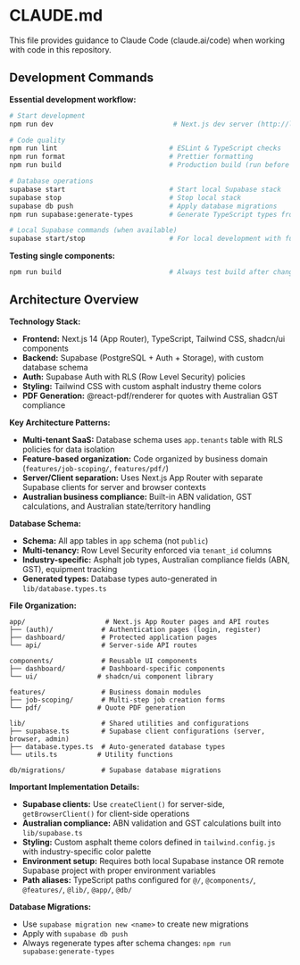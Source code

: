 # CLAUDE.md

This file provides guidance to Claude Code (claude.ai/code) when working with code in this repository.

## Development Commands

**Essential development workflow:**
```bash
# Start development
npm run dev                              # Next.js dev server (http://localhost:3000)

# Code quality
npm run lint                            # ESLint & TypeScript checks
npm run format                          # Prettier formatting
npm run build                           # Production build (run before deployment)

# Database operations
supabase start                          # Start local Supabase stack
supabase stop                           # Stop local stack
supabase db push                        # Apply database migrations
npm run supabase:generate-types         # Generate TypeScript types from database schema

# Local Supabase commands (when available)
supabase start/stop                     # For local development with full Supabase stack
```

**Testing single components:**
```bash
npm run build                           # Always test build after changes
```

## Architecture Overview

**Technology Stack:**
- **Frontend:** Next.js 14 (App Router), TypeScript, Tailwind CSS, shadcn/ui components
- **Backend:** Supabase (PostgreSQL + Auth + Storage), with custom database schema
- **Auth:** Supabase Auth with RLS (Row Level Security) policies
- **Styling:** Tailwind CSS with custom asphalt industry theme colors
- **PDF Generation:** @react-pdf/renderer for quotes with Australian GST compliance

**Key Architecture Patterns:**
- **Multi-tenant SaaS:** Database schema uses `app.tenants` table with RLS policies for data isolation
- **Feature-based organization:** Code organized by business domain (`features/job-scoping/`, `features/pdf/`)
- **Server/Client separation:** Uses Next.js App Router with separate Supabase clients for server and browser contexts
- **Australian business compliance:** Built-in ABN validation, GST calculations, and Australian state/territory handling

**Database Schema:**
- **Schema:** All app tables in `app` schema (not `public`)
- **Multi-tenancy:** Row Level Security enforced via `tenant_id` columns
- **Industry-specific:** Asphalt job types, Australian compliance fields (ABN, GST), equipment tracking
- **Generated types:** Database types auto-generated in `lib/database.types.ts`

**File Organization:**
```
app/                    # Next.js App Router pages and API routes
├── (auth)/            # Authentication pages (login, register)
├── dashboard/         # Protected application pages
└── api/               # Server-side API routes

components/            # Reusable UI components
├── dashboard/         # Dashboard-specific components
└── ui/               # shadcn/ui component library

features/              # Business domain modules
├── job-scoping/       # Multi-step job creation forms
└── pdf/              # Quote PDF generation

lib/                   # Shared utilities and configurations
├── supabase.ts        # Supabase client configurations (server, browser, admin)
├── database.types.ts  # Auto-generated database types
└── utils.ts          # Utility functions

db/migrations/         # Supabase database migrations
```

**Important Implementation Details:**
- **Supabase clients:** Use `createClient()` for server-side, `getBrowserClient()` for client-side operations
- **Australian compliance:** ABN validation and GST calculations built into `lib/supabase.ts`
- **Styling:** Custom asphalt theme colors defined in `tailwind.config.js` with industry-specific color palette
- **Environment setup:** Requires both local Supabase instance OR remote Supabase project with proper environment variables
- **Path aliases:** TypeScript paths configured for `@/`, `@components/`, `@features/`, `@lib/`, `@app/`, `@db/`

**Database Migrations:**
- Use `supabase migration new <name>` to create new migrations
- Apply with `supabase db push`
- Always regenerate types after schema changes: `npm run supabase:generate-types`